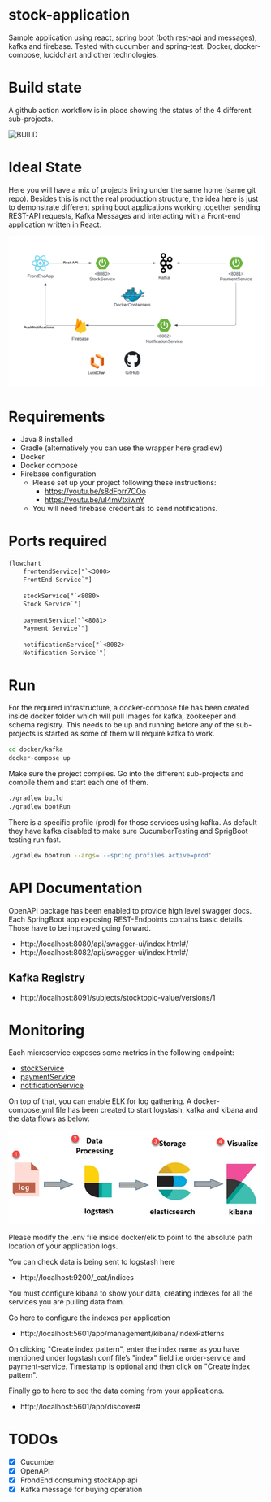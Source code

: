 # stock-application
Sample application using react, spring boot (both rest-api and messages), kafka and firebase. Tested with cucumber and spring-test.
Docker, docker-compose, lucidchart and other technologies.

# Build state
A github action workflow is in place showing the status of the 4 different sub-projects.

![BUILD](https://github.com/carlospatinos/stock-application/actions/workflows/gradle-build.yml/badge.svg)


# Ideal State
Here you will have a mix of projects living under the same home (same git repo). Besides this is not the real production structure, the idea here is just to demonstrate different spring boot applications working together sending REST-API requests, Kafka Messages and interacting with a Front-end application written in React.

![Architecture diagram](https://github.com/carlospatinos/stock-application/blob/main/doc/SpringBootEnterpriseApp.png?raw=true)

# Requirements 
- Java 8 installed
- Gradle (alternatively you can use the wrapper here gradlew)
- Docker 
- Docker compose 
- Firebase configuration
  - Please set up your project following these instructions: 
    - https://youtu.be/s8dFprr7COo  
    - https://youtu.be/uI4mVtxiwnY 
  - You will need firebase credentials to send notifications.


# Ports required

```mermaid
flowchart
    frontendService["`<3000>
    FrontEnd Service`"]

    stockService["`<8080>
    Stock Service`"]
    
    paymentService["`<8081>
    Payment Service`"]
    
    notificationService["`<8082>
    Notification Service`"]
```

# Run

For the required infrastructure, a docker-compose file has been created inside docker folder which will pull images for kafka, zookeeper and schema registry. This needs to be up and running before any of the sub-projects is started as some of them will require kafka to work.

```sh
cd docker/kafka
docker-compose up
```

Make sure the project compiles. Go into the different sub-projects and compile them and start each one of them.

```sh
./gradlew build
./gradlew bootRun
```

There is a specific profile (prod) for those services using kafka. As default they have kafka disabled to make sure CucumberTesting and SprigBoot testing run fast. 

```sh
./gradlew bootrun --args='--spring.profiles.active=prod'
```

# API Documentation

OpenAPI package has been enabled to provide high level swagger docs. Each SpringBoot app exposing REST-Endpoints contains basic details. Those have to be improved going forward.

- http://localhost:8080/api/swagger-ui/index.html#/ 
- http://localhost:8082/api/swagger-ui/index.html#/

## Kafka Registry

- http://localhost:8091/subjects/stocktopic-value/versions/1

# Monitoring

Each microservice exposes some metrics in the following endpoint: 
- [stockService](http://localhost:8080/api/actuator)
- [paymentService](http://localhost:8081/api/actuator)
- [notificationService](http://localhost:8082/api/actuator)

On top of that, you can enable ELK for log gathering. A docker-compose.yml file has been created to start logstash, kafka and kibana and the data flows as below:

![Log Flow](https://github.com/carlospatinos/stock-application/blob/main/doc/elk.png?raw=true)

Please modify the .env file inside docker/elk to point to the absolute path location of your application logs. 

You can check data is being sent to logstash here 
- http://localhost:9200/_cat/indices

You must configure kibana to show your data, creating indexes for all the services you are pulling data from. 

Go here to configure the indexes per application 
- http://localhost:5601/app/management/kibana/indexPatterns

On clicking "Create index pattern", enter the index name as you have mentioned under logstash.conf file’s "index" field i.e order-service and payment-service. Timestamp is optional and then click on "Create index pattern".

Finally go to here to see the data coming from your applications.
- http://localhost:5601/app/discover# 



# TODOs
- [x] Cucumber 
- [x] OpenAPI
- [x] FrondEnd consuming stockApp api
- [x] Kafka message for buying operation